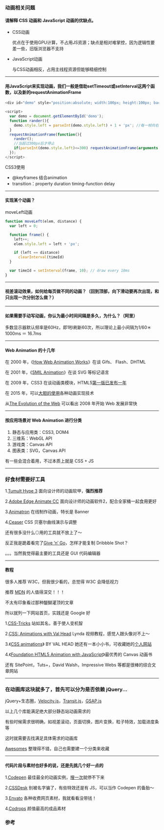 

### 动画相关问题

#### 请解释 CSS 动画和 JavaScript 动画的优缺点。

- CSS动画

  优点在于使用GPU计算，不占用JS资源；缺点是相对难掌控，因为逻辑性要差一些，旧版浏览器不支持

- JavaScript动画

  与CSS动画相反，占用主线程资源但能够精细控制

---

#### 用JavaScript来实现动画，我们一般是借助setTimeout或setInterval这两个函数，以及新的requestAnimationFrame

```javascript
<div id="demo" style="position:absolute; width:100px; height:100px; background:#ccc; left:0; top:0;"></div>

<script>
  var demo = document.getElementById('demo');
  function rander(){
    demo.style.left = parseInt(demo.style.left) + 1 + 'px'; //每一帧向右移动1px
  }
  requestAnimationFrame(function(){
    rander();
    //当超过300px后才停止
    if(parseInt(demo.style.left)<=300) requestAnimationFrame(arguments.callee);
  });
</script>
```

CSS3使用

- @keyframes 结合animation
- transition：property duration timing-function delay

---

#### 实现某个动画？

moveLeft动画

```javascript
function moveLeft(elem, distance) {
  var left = 0;

  function frame() {
    left++;
    elem.style.left = left + 'px';

    if (left == distance)
      clearInterval(timeId)
  }

  var timeId = setInterval(frame, 10); // draw every 10ms
}
```



---

#### 视差滚动效果，如何给每页做不同的动画？（回到顶部，向下滑动要再次出现，和只出现一次分别怎么做？）



---

#### 如果需要手动写动画，你认为最小时间间隔是多久，为什么？（阿里）

 多数显示器默认频率是60Hz，即1秒刷新60次，所以理论上最小间隔为1/60＊1000ms ＝ 16.7ms

---

#### Web Animation 的十几年

在 2000 年，《[How Web Animation Works](http://computer.howstuffworks.com/web-animation.htm)》在谈 Gifs、 Flash、DHTML

在 2001 年，《[SMIL Animation](http://www.w3.org/TR/smil-animation/)》在谈 SVG 等标记语言

在 2009 年，CSS3 在谈动画类模块，HTML5[第一版已发布一年](https://www.pinterest.com/pin/425590233517909178/)

在 2015 年，可以[大胆的使用](http://caniuse.com/)各种动画实现技术

从[The Evolution of the Web](http://www.evolutionoftheweb.com/) 可以看出 2008 年开始 Web 发展非常快

---

#### 按应用场景对 Web Animation 进行分类

1. 静态与应用类：CSS3, DOM4
2. 三维系：WebGL API
3. 游戏类：Canvas API
4. 图表类：SVG，Canvas API

有一些会混合着用，不过本质上就是 CSS + JS

---

### 好食材需要好工具

1.[Tumult Hype 3](http://tumult.com/hype) 面向设计师的动画软甲，**强烈推荐**

2.[Adobe Edge Animate CC](https://www.adobe.com/products/edge-animate.html) 面向设计师的动画软件2，配合全家桶一起食用更好

3.[Animatron](https://www.animatron.com/) 在线制作动画，特长是 Banner

4.[Ceaser](http://matthewlein.com/ceaser/) CSS 贝塞尔曲线演示与调整

还有很多没什么◎用的工具就不放上了～

反正我是跪着看完了[Give ’n’ Go](http://give-n-go.co/)，怎样才能复制 Dribbble Shot？

。。。当然我觉得最主要的工具还是 GUI 代码编辑器

---

#### 教程

很多人推荐 W3C，但我很少看的，总觉得  W3C 会降低视力

推荐 [MDN](https://developer.mozilla.org/en-US/docs/Web/CSS) 的人值得深交！！！

不太有印象看过那种醍醐灌顶的文章

所以就列一下网站首页，实践还是 Google 好

1.[CSS-Tricks](https://css-tricks.com/) 站如其名，善于使人变机智

2.[CSS: Animations with Val Head](http://www.lynda.com/CSS-tutorials/CSS-Animations/115434-2.html?utm_medium=ldc-partner&utm_source=SSPRC&utm_content=524&utm_campaign=CD14926&bid=524&aid=CD14926&opt=) Lynda 视频教程，感觉人跟头像对不上～

3.《[CSS animations](http://www.fivesimplesteps.com/products/css-animations)》 BY VAL HEAD 她还有一本小小书，可收藏她的[个人网站](http://valhead.com/)

4.《[Foundation HTML5 Animation with JavaScript](http://lamberta.github.io/html5-animation)》最优秀的 Canvas 动画书

还有 SitePoint，Tuts+，David Walsh，Impressive Webs 等都是很棒的综合文章网站

---

### 在动画库这块就多了，首先可以分为是否依赖 jQuery...

jQuery+生态圈，[Velocity.js](https://github.com/julianshapiro/velocity)，[Transit.js](https://github.com/rstacruz/jquery.transit/)，[GSAP.js](https://github.com/greensock/GreenSock-JS/)

以上几个库能满足绝大部分静态站动画需求的

有些时候需求很明确，如视差滚动，页面切换，图片变换，粒子特效，加载进度条等

这时就需要去找满足具体需求的动画库

[Awesomes](http://awesomes.cn/repos/Dom/animation) 整理得不错，自己也需要建一个分类来收藏

---

#### 代码片段与素材也好多的说，还是先挑几个好一点的

1.[Codepen](http://codepen.io/) 最佳最全的动画实例，[搜一次](http://codepen.io/search/pens?q=Doge&limit=all&type=type-pens)就停不下来

2.[CSSDesk](http://cssdeck.com/) 别被名字骗了，有些特效还是有 JS，可以当作 Codepen 的备胎～

3.[Envato](http://market.envato.com/) 各种收费网页素材，我就看看没带钱！

4.[Codrops](http://tympanus.net/codrops/) 颜值最高的成品素材



### 参考

[^1]: [Node.js面试问题及答案](https://sunebear.gitbooks.io/frontend-developer-interview-questions-and-answers/content/animation.html)
[^2]: https://sunebear.gitbooks.io/frontend-developer-interview-questions-and-answers/animation.html

